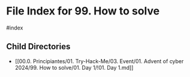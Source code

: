 # File Index for 99. How to solve
#index

## Child Directories

- [[00.0. Principiantes/01. Try-Hack-Me/03. Event/01. Advent of cyber 2024/99. How to solve/01. Day 1/!01. Day 1.md]]

